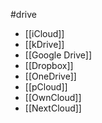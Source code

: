 #drive
- [[iCloud]]
- [[kDrive]]
- [[Google Drive]]
- [[Dropbox]]
- [[OneDrive]]
- [[pCloud]]
- [[OwnCloud]]
- [[NextCloud]]

